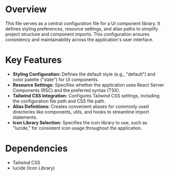 # Overview

This file serves as a central configuration file for a UI component library. It defines styling preferences, resource settings, and alias paths to simplify project structure and component imports. This configuration ensures consistency and maintainability across the application's user interface.

# Key Features

- **Styling Configuration:** Defines the default style (e.g., "default") and color palette ("slate") for UI components.
- **Resource Settings:** Specifies whether the application uses React Server Components (RSC) and the preferred syntax (TSX).
- **Tailwind CSS Integration:** Configures Tailwind CSS settings, including the configuration file path and CSS file path.
- **Alias Definitions:** Creates convenient aliases for commonly used directories like components, utils, and hooks to streamline import statements.
- **Icon Library Selection:** Specifies the icon library to use, such as "lucide," for consistent icon usage throughout the application.

# Dependencies

- Tailwind CSS
- lucide (Icon Library)
